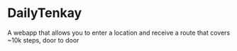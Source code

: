 # DailyTenkay
A webapp that allows you to enter a location and receive a route that covers ~10k steps, door to door
